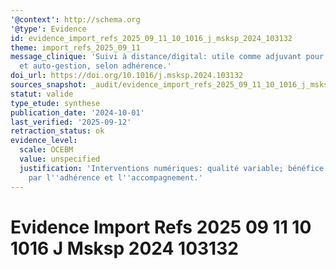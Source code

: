 ```yaml
---
'@context': http://schema.org
'@type': Evidence
id: evidence_import_refs_2025_09_11_10_1016_j_msksp_2024_103132
theme: import_refs_2025_09_11
message_clinique: 'Suivi à distance/digital: utile comme adjuvant pour engagement
  et auto-gestion, selon adhérence.'
doi_url: https://doi.org/10.1016/j.msksp.2024.103132
sources_snapshot: _audit/evidence_import_refs_2025_09_11_10_1016_j_msksp_2024_103132.json
statut: valide
type_etude: synthese
publication_date: '2024-10-01'
last_verified: '2025-09-12'
retraction_status: ok
evidence_level:
  scale: OCEBM
  value: unspecified
  justification: 'Interventions numériques: qualité variable; bénéfice conditionné
    par l''adhérence et l''accompagnement.'
---
```

# Evidence Import Refs 2025 09 11 10 1016 J Msksp 2024 103132

